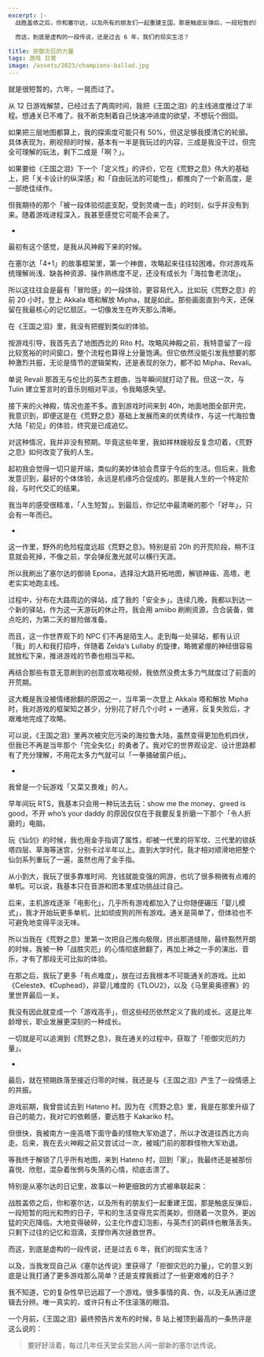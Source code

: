 ```yaml
---
excerpt: |-
  战胜盖侬之后，你和塞尔达，以及所有的朋友们一起重建王国，那是触底反弹后，一段短暂的阳光和煦的日子，平和的生活变得充实而美妙。但随着一次意外，更凶猛的灾厄降临，大地变得破碎，公主化作虚幻泡影，与英杰们的羁绊也散落丢失。只剩下过往的记忆和泪滴，支撑你再次拯救世界。

  而这，到底是虚构的一段传说，还是过去 6 年，我们的现实生活？

title: 拒御灾厄的力量
tags: 游戏 日常
image: /assets/2023/champions-ballad.jpg
---
```


就是很短暂的，六年，一晃而过了。

从 12 日游戏解禁，已经过去了两周时间，我把《王国之泪》的主线进度推过了半程。想通关已不难了。我不断克制着自己快速冲进度的欲望，不想玩个囫囵。

如果把三层地图都算上，我的探索度可能只有 50%，但这足够我摸清它的轮廓。具体表现为，刷视频的时候，基本有一半是我玩过的内容，三成是我没干过，但完全可理解的玩法，剩下二成是「啊？」。

如果要给《王国之泪》下一个「定义性」的评价，它在《荒野之息》伟大的基础上，把「关卡设计的纵深感」和「自由玩法的可能性」，都推向了一个新高度，是一部绝佳续作。

但我期待的那个「被一段体验彻底支配，受到灵魂一击」的时刻，似乎并没有到来。随着游戏进程深入，我甚至感觉它可能不会来了。

-

最初有这个感觉，是我从风神殿下来的时候。

在塞尔达「4+1」的故事框架里，第一个神兽，攻略起来往往较困难。你对游戏系统理解尚浅、缺各种资源、操作熟练度不足，还没有成长为「海拉鲁老流氓」。

所以这往往会是最有「冒险感」的一段体验，更容易代入。比如玩《荒野之息》的前 20 小时，登上 Akkala 塔和解放 Mipha，就是如此。那些画面直到今天，还保留在我最核心的记忆扇区。一切像发生在昨天那么清晰。

在《王国之泪》里，我没有把握到类似的体验。

按游戏引导，我首先去了地图西北的 Rito 村。攻略风神殿之前，我特意留了一段比较宽裕的时间窗口，整个流程也算得上分量饱满。但它依然没能引发我想要的那种激烈共振，无论是情节的逻辑架构，还是表现的张力，都不如 Mipha、Revali。

单说 Revali 那首无与伦比的英杰主题曲，当年瞬间就打动了我。但这一次，与 Tulin 建立誓言时的音乐则相对平淡，令我略感失望。

接下来的火神殿，情况也差不多。直到游戏时间来到 40h，地面地图全部开完，我意识到，即便这是在《荒野之息》基础上发展而来的优秀续作，与这一代海拉鲁大陆「初见」的体验，终究是已成追忆。

对这种情况，我并非没有预期。毕竟这些年里，我如祥林嫂般反复念叨着，《荒野之息》如何改变了我的人生。

起初我会觉得一切只是开端，类似的美妙体验会贯穿于今后的生活。但后来，我愈发意识到，最好的个体体验，永远是机缘巧合促成的。那是我人生的一个特定阶段，与时代交汇的结果。

我当年的感受很精准，「人生短暂」。到最后，你记忆中最清晰的那个「好年」，只会有一年而已。

-

这一作里，野外的危险程度远超《荒野之息》。特别是前 20h 的开荒阶段，稍不注意就会死掉，不像之前，学会弹反激光就可以横行天涯。

所以我刷出了塞尔达的御骑 Epona，选择沿大路开拓地图，解锁神庙、高塔，老老实实地跑主线。

过程中，分布在大路周边的驿站，成了我的「安全乡」。连续几晚，我都以到达一个新的驿站，作为这一天游玩的休止符。我会用 amiibo 刷刷资源，合合装备，做点吃的，为第二天的冒险做准备。

而且，这一作世界观下的 NPC 们不再是陌生人。走到每一处驿站，都有认识「我」的人和我打招呼，伴随着 Zelda‘s Lullaby 的旋律，略微紧绷的神经很容易就放松下来，推进游戏的节奏也相当平和。

再结合那些有意无意刷到的创意或攻略视频，我依然没费太多力气就度过了前面的开荒期。

这大概是我没被情绪掀翻的原因之一，当年第一次登上 Akkala 塔和解放 Mipha 时，我对游戏的框架知之甚少，分别花了好几个小时 + 一通宵，反复失败后，才艰难地完成了攻略。

可以说，《王国之泪》里再次被灾厄污染的海拉鲁大陆，虽然变得更加危机四伏，但我已不再是当年那个「完全失忆」的勇者了。我对它的世界观设定、设计思路都有了充分理解，不用花太多力气就可以「一拳捅破窗户纸」。

-

我曾是一个玩游戏「又菜又畏难」的人。

早年间玩 RTS，我基本只会用一种玩法去玩：show me the money、greed is good，不开 who’s your daddy 的原因仅仅在于我要反复折磨一下那个「令人折磨的」电脑。

玩《仙剑》的时候，我也用金手指调了属性，却被一代里的将军坟、三代里的锁妖塔四层、草海等迷宫，分别卡过半年以上。直到大学时代，我才相对顺滑地把整个仙剑系列重玩了一遍，虽然也用了金手指。

从小到大，我玩了很多靠堆时间、充钱就能变强的网游，也坑了很多稍微有点难的单机。可以说，我基本只在音游和团本里成功挑战过自己。

后来，主机游戏逐渐「电影化」，几乎所有游戏都加入了让你随便碾压「婴儿模式」，我才开始玩更多单机，比如顽皮狗的所有游戏。通关是简单了，但体验也不可避免地变得平淡无味。

所以当我在《荒野之息》里第一次把自己推向极限，挤出那道缝隙，最终豁然开朗的时候，我被一种「战胜灾厄」的心情彻底掀翻了，再加上神之一手的演出、音乐，才有了那段无可比拟的体验。

在那之后，我玩了更多「有点难度」，放在过去我根本不可能通关的游戏。比如《Celeste》、《Cuphead》，非婴儿难度的《TLOU2》，以及《马里奥奥德赛》的里世界最后一关。

我没有因此就变成一个「游戏高手」，但这些经历依然定义了我的成长。这是比年龄增长，职业发展更深刻的一种成长。

一切就是可以追溯到《荒野之息》，我在通关的过程中，获取了「拒御灾厄的力量」。

-

最后，就在预期跌落至接近归零的时候，我还是与《王国之泪》产生了一段情感上的共振。

游戏前期，我曾尝试去到 Hateno 村。因为在《荒野之息》里，我是在那里升级了自己的能力，我对它的依赖感，要远胜于 Kakariko 村。

但很快，我被南方一座高塔下面守备的怪物大军劝退了，所以才改道往西北方向走。后来，我在去火神殿之前又尝试过一次，被城门前的那群怪物大军劝退。

等我终于解锁了几乎所有地图，来到 Hateno 村，回到「家」，我最终还是被那份喜悦、欣慰，混杂着怅惘与失落的心情，彻底击溃了。

特别是从塞尔达的日记里，故事以一种更细致的方式被串联起来：

战胜盖侬之后，你和塞尔达，以及所有的朋友们一起重建王国，那是触底反弹后，一段短暂的阳光和煦的日子，平和的生活变得充实而美妙。但随着一次意外，更凶猛的灾厄降临，大地变得破碎，公主化作虚幻泡影，与英杰们的羁绊也散落丢失。只剩下过往的记忆和泪滴，支撑你再次拯救世界。

而这，到底是虚构的一段传说，还是过去 6 年，我们的现实生活？

以及，当我发现自己从《塞尔达传说》里获得了「拒御灾厄的力量」，它的意义到底是让我打通了更多游戏那么简单？还是支撑我捱过了一些更艰难的日子？

我不知道，它的复杂性早已远超了一个游戏。很多事情的真、伪，以及无从通过逻辑去分辨。唯一真实的，或许只有止不住滚落的眼泪。

一个月前，《王国之泪》最终预告片发布的时候，B 站上被顶到最高的一条热评是这么说的：

> 要好好活着，每过几年任天堂会奖励人间一部新的塞尔达传说。